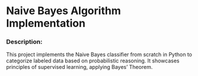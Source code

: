 # Naive Bayes Algorithm Implementation

### Description:
This project implements the Naive Bayes classifier from scratch in Python to categorize labeled data based on probabilistic reasoning. It showcases principles of supervised learning, applying Bayes’ Theorem.
